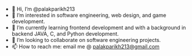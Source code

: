 - 👋 Hi, I’m @palakparikh213
- 👀 I’m interested in software engineering, web design, and game development.
- 🌱 I’m currently learning frontend development and with a background in backend JAVA, C, and Python development. 
- 💞️ I’m looking to collaborate on software engineering projects. 
- 📫 How to reach me: email me @ palakparikh213@gmail.com

<!---
palakparikh213/palakparikh213 is a ✨ special ✨ repository because its `README.md` (this file) appears on your GitHub profile.
You can click the Preview link to take a look at your changes.
--->
